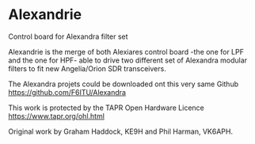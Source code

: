 # Alexandrie
Control board for Alexandra filter set

Alexandrie is the merge of both Alexiares control board -the one for LPF and the one for HPF- able to drive two different set of Alexandra modular filters to fit new Angelia/Orion SDR transceivers.

The Alexandra projets could be downloaded ont this very same Github 
https://github.com/F6ITU/Alexandra

This work is protected by the TAPR Open Hardware Licence https://www.tapr.org/ohl.html

Original work by Graham Haddock, KE9H and Phil Harman, VK6APH.

